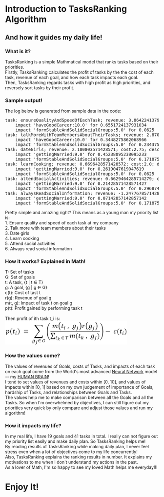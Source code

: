 <h1>Introduction to TasksRanking Algorithm</h1>
<h2>And how it guides my daily life!</h2>
<h3>What is it?</h3>
<p>
<!-- Explain why as a young man figuring priority is important. -->
TasksRanking is a simple Mathmatical model that ranks tasks based on their priorities.<br>
Firstly, TasksRanking calculates the profit of tasks by the the cost of each task, revenue of each goal, and how each task impacts each goal.<br>
Then, TasksRanking regards tasks with high profit as high priorities, and reversely sort tasks by their profit.
</p>
<h3>Sample output!</h3>
<p>
<!-- Paste the output from sample fake data. Don't leak your privacy! -->
The log below is generated from sample data in the code:
<pre>
task: ensureQualityAndSpeedOfEachTask; revenue: 3.864224137931034; cost:3.0; description: Ensure the quality, quantity, and speed of each tasks you finish, and never rush.
	impact 'haveGoodCareer:10.0' for 0.6551724137931034
	impact 'formStableAndSolidSocialGroups:5.0' for 0.0625
task: talkMoreWithTeamMembersAboutTheirTasks; revenue: 2.870150862068966; cost:1.75; description: Talk with others about there tasks, especially the ones collaborate closely with you. Know scope of each tasks and each ones tasks, know each one's responsibility, communicate first before working on other's responsibilities.
	impact 'haveGoodCareer:10.0' for 0.3448275862068966
	impact 'formStableAndSolidSocialGroups:5.0' for 0.234375
task: dateGirls; revenue: 2.180803571428571; cost:2.75; description: Date girls with the goal of getting married. Try to learn from them and know their ideas.
	impact 'gettingMarried:9.0' for 0.45238095238095233
	impact 'formStableAndSolidSocialGroups:5.0' for 0.171875
task: learnCooking; revenue: 0.6696428571428572; cost:2.0; description: Learn to cook good, nice, and delicious food.
	impact 'gettingMarried:9.0' for 0.2619047619047619
	impact 'formStableAndSolidSocialGroups:5.0' for 0.0625
task: attendSocialActivities; revenue: 0.6629464285714279; cost:2.75; description: Attend off line social activities received from various sources.
	impact 'gettingMarried:9.0' for 0.21428571428571427
	impact 'formStableAndSolidSocialGroups:5.0' for 0.29687499999999994
task: alwaysReadSocialInformation; revenue: -1.2477678571428572; cost:2.75; description: Form the habit of always read social related information from various channels, and extract valuable information relate to social activities.
	impact 'gettingMarried:9.0' for 0.07142857142857142
	impact 'formStableAndSolidSocialGroups:5.0' for 0.171875
</pre>
Pretty simple and amazing right? This means as a young man my priority list is:<br>
1. Ensure quality and speed of each task at my company<br>
2. Talk more with team members about their tasks<br>
3. Date girls<br>
4. Learn cooking<br>
5. Attend social activities<br>
6. Always read social information<br>
</p>
<h3>How it works? Explained in Math!</h3>
<p>
<!-- Explain the algorithm and include the Math formula. -->
T: Set of tasks<br>
G: Set of goals<br>
t: A task, {t | t ∈ T}<br>
g: A goal, {g | g ∈ G}<br>
c(t): Cost of tast t<br>
r(g): Revenue of goal g<br>
m(t, g): Impact of task t on goal g<br>
p(t): Profit gained by performing task t<br>
<br>
Then profit of ith task t_i is:<br>
<img src="CalculateProfitOfTask.png" alt="Unable to show formula" width="400px"/>
</p>
<h3>How the values come?</h3>
<p>
The values of revenues of Goals, costs of Tasks, and impacts of each task on each goal come from the World's most advanced 
<a href="https://en.wikipedia.org/wiki/Artificial_neural_network" target="_blank">Neural Network</a> model -- 
my <a href="https://en.wikipedia.org/wiki/Human_brain" target="_blank">HUMAN BRAIN</a>!
<br>
I tend to set values of revenues and costs within [0, 10], and values of impacts within [0, 1] based on my own judgement of
importance of Goals, hardship of Tasks, and relationships between Goals and Tasks.
<br>
The values help me to make comparison between all the Goals and all the Tasks. So when I'm overwhelmed by objectives, 
I can still figure out my priorities very quick by only compare and adjust those values and run my algorithm!
</p>
<h3>How it impacts my life?</h3>
<p>
In my real life, I have 19 goals and 41 tasks in total. I really can not figure out my priority list easily and make daily plan. So TasksRanking helps me!<br>
By reading results of TasksRanking while making daily plan, I never feel stress even when
a lot of objectives come to my life concurrently!<br>
Also, TasksRanking explains the ranking results in number. It explains my motivations to me when I don't understand my actions in the past.<br> 
As a lover of Math, I'm so happy to see my loved Math helps me everyday!!!
</p>

<h1>Enjoy It!</h1>
